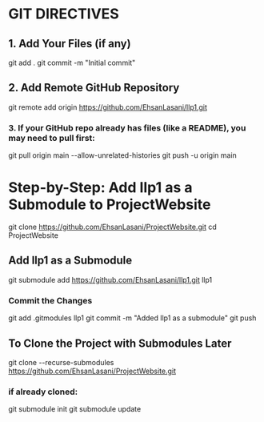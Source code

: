 # GIT DIRECTIVES
## 1.  Add Your Files (if any)
git add .
git commit -m "Initial commit"
## 2. Add Remote GitHub Repository
git remote add origin https://github.com/EhsanLasani/llp1.git

### 3. If your GitHub repo already has files (like a README), you may need to pull first:
git pull origin main --allow-unrelated-histories
git push -u origin main


# Step-by-Step: Add llp1 as a Submodule to ProjectWebsite
git clone https://github.com/EhsanLasani/ProjectWebsite.git
cd ProjectWebsite
## Add llp1 as a Submodule
git submodule add https://github.com/EhsanLasani/llp1.git llp1
### Commit the Changes
git add .gitmodules llp1
git commit -m "Added llp1 as a submodule"
git push

## To Clone the Project with Submodules Later
git clone --recurse-submodules https://github.com/EhsanLasani/ProjectWebsite.git
### if already cloned:
git submodule init
git submodule update